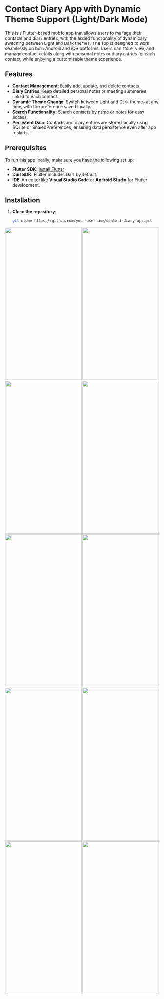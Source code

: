 # Contact Diary App with Dynamic Theme Support (Light/Dark Mode)

This is a Flutter-based mobile app that allows users to manage their contacts and diary entries, with the added functionality of dynamically switching between Light and Dark themes. The app is designed to work seamlessly on both Android and iOS platforms. Users can store, view, and manage contact details along with personal notes or diary entries for each contact, while enjoying a customizable theme experience.

## Features

- **Contact Management**: Easily add, update, and delete contacts.
- **Diary Entries**: Keep detailed personal notes or meeting summaries linked to each contact.
- **Dynamic Theme Change**: Switch between Light and Dark themes at any time, with the preference saved locally.
- **Search Functionality**: Search contacts by name or notes for easy access.
- **Persistent Data**: Contacts and diary entries are stored locally using SQLite or SharedPreferences, ensuring data persistence even after app restarts.

## Prerequisites

To run this app locally, make sure you have the following set up:

- **Flutter SDK**: [Install Flutter](https://flutter.dev/docs/get-started)
- **Dart SDK**: Flutter includes Dart by default.
- **IDE**: An editor like **Visual Studio Code** or **Android Studio** for Flutter development.

## Installation

1. **Clone the repository**:
   ```bash
   git clone https://github.com/your-username/contact-diary-app.git


<img src="https://github.com/user-attachments/assets/304c00c1-a22a-49d4-90de-ca8d3cb1ee80" height="500" width="250">
<img src="https://github.com/user-attachments/assets/44a38ae8-0c77-43e0-bcb3-c1a6cf74f5f2" height="500" width="250">
<img src="https://github.com/user-attachments/assets/5ba75510-6a8c-4fd7-98b2-c955c6268194" height="500" width="250">
<img src="https://github.com/user-attachments/assets/e1e785a1-1df5-4699-aa58-09919057076f" height="500" width="250">
<img src="https://github.com/user-attachments/assets/8e10786f-1889-4612-bbac-26efe588d583" height="500" width="250">
<img src="https://github.com/user-attachments/assets/21f7be2e-c877-47bd-86af-d9712a90e6cc" height="500" width="250">
<img src="https://github.com/user-attachments/assets/84ef8321-b34f-4923-b06f-59ff879dd6d3" height="500" width="250">
<img src="https://github.com/user-attachments/assets/276e4b0d-23b4-439f-9e7a-cdff1160f61b" height="500" width="250">
<img src="https://github.com/user-attachments/assets/529fe534-3ed3-4fe1-a0df-b8519f3784c8" height="500" width="250">

   



<img src="https://github.com/user-attachments/assets/25cfc808-0fed-42eb-85bf-f8949fc538ef"  height="500" width="250">



